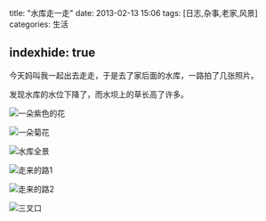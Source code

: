 title:  "水库走一走"
date:  2013-02-13 15:06
tags: [日志,杂事,老家,风景]
categories: 生活

indexhide: true
---
今天妈叫我一起出去走走，于是去了家后面的水库，一路拍了几张照片。

发现水库的水位下降了，而水坝上的草长高了许多。

![一朵紫色的花](http://githubimg.wxio.club/20130213_shuiku/zisehua_1.jpg "一朵紫色的花")

![一朵菊花](http://githubimg.wxio.club/20130213_shuiku/juhua_1.jpg "一朵菊花")

<!-- more -->

![水库全景](http://githubimg.wxio.club/20130213_shuiku/quanjing_1.jpg "水库全景")

![走来的路1](http://githubimg.wxio.club/20130213_shuiku/zailushang_1.jpg "走来的路1")

![走来的路2](http://githubimg.wxio.club/20130213_shuiku/zailushang_2.jpg "走来的路2")

![三叉口](http://githubimg.wxio.club/20130213_shuiku/sanchakou_1.jpg "三叉口")
